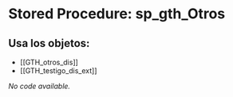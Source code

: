 # Stored Procedure: sp_gth_Otros

## Usa los objetos:
- [[GTH_otros_dis]]
- [[GTH_testigo_dis_ext]]

*No code available.*
